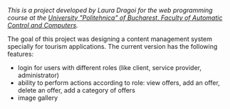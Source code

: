 _This is a project developed by Laura Dragoi for the web programming course at the [University "Politehnica" of Bucharest, Faculty of Automatic Control and Computers](http://acs.pub.ro/index.php?site=prezentation&lg=english)._

The goal of this project was designing a content management system specially for tourism applications. The current version has the following features:
  * login for users with different roles (like client, service provider, administrator)
  * ability to perform actions according to role: view offers, add an offer, delete an offer, add a category of offers
  * image gallery

